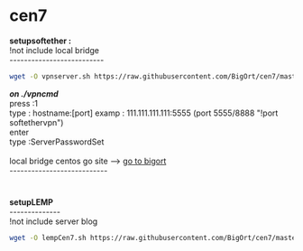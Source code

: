 # cen7

<b>setupsoftether :</b> <br>
!not include local bridge <br>
--------------------------<br>
```bash
wget -O vpnserver.sh https://raw.githubusercontent.com/BigOrt/cen7/master/softethervpn/vpnserver.sh && sh vpnserver.sh
```
<b><i>on ./vpncmd</i></b><br>
press :1<br>
type  : hostname:[port] examp : 111.111.111.111:5555 (port 5555/8888 "!port softethervpn")<br>
enter<br>
type :ServerPasswordSet<br><br>
local bridge centos go site --> [go to bigort](http://bigort.softether.net)<br>
---------------------------<br>
# 
<b>setupLEMP</b><br>
--------------<br>
!not include server blog<br>
```bash
wget -O lempCen7.sh https://raw.githubusercontent.com/BigOrt/cen7/master/lempCen7.sh && sh lempCen7.sh
```
